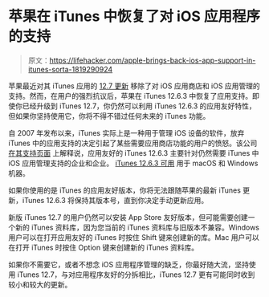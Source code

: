 # 苹果在 iTunes 中恢复了对 iOS 应用程序的支持

> 原文：<https://lifehacker.com/apple-brings-back-ios-app-support-in-itunes-sorta-1819290924>

苹果最近对其 iTunes 应用的 [12.7 更新](https://lifehacker.com/what-to-do-now-that-you-can-t-sync-ios-apps-using-itune-1809941947) 移除了对 iOS 应用商店和 iOS 应用管理的支持。然而，在用户的强烈抗议后，苹果在 iTunes 12.6.3 中恢复了应用支持。即使你已经升级到 iTunes 12.7，你仍然可以利用 iTunes 12.6.3 的应用友好特性，但如果你坚持使用它，你将不得不错过任何未来的 iTunes 功能。



自 2007 年发布以来，iTunes 实际上是一种用于管理 iOS 设备的软件，放弃 iTunes 中的应用支持的决定引起了某些需要应用商店功能的用户的愤怒。该公司 [在其支持页面](https://support.apple.com/en-in/HT208079) 上解释说，应用友好的 iTunes 12.6.3 主要针对仍然需要 iTunes 中 iOS 应用管理支持的企业和企业。 [iTunes 12.6.3 可用](https://support.apple.com/en-in/HT208079) 用于 macOS 和 Windows 机器。

如果你使用的是 iTunes 的应用友好版本，你将无法跟随苹果的最新 iTunes 更新，iTunes 12.6.3 将保持其版本号，直到你决定手动更新应用。

新版 iTunes 12.7 的用户仍然可以安装 App Store 友好版本，但可能需要创建一个新的 iTunes 资料库，因为您当前的 iTunes 资料库与旧版本不兼容。Windows 用户可以在打开应用友好的 iTunes 时按住 Shift 键来创建新的库。Mac 用户可以在打开 iTunes 时按住 Option 键来创建新的 iTunes 资料库。

如果你不需要它，或者不想念 iOS 应用程序管理的缺乏，你最好随大流，坚持使用 iTunes 12.7，与对应用程序友好的分拆相比，iTunes 12.7 更有可能同时收到较小和较大的更新。